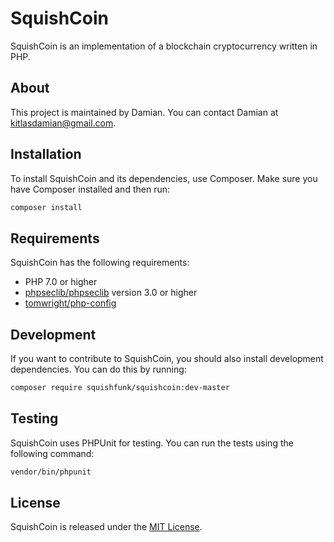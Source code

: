 # SquishCoin

SquishCoin is an implementation of a blockchain cryptocurrency written in PHP.

## About

This project is maintained by Damian. You can contact Damian at kitlasdamian@gmail.com.

## Installation

To install SquishCoin and its dependencies, use Composer. Make sure you have Composer installed and then run:

```bash
composer install
```
## Requirements

SquishCoin has the following requirements:

- PHP 7.0 or higher
- [phpseclib/phpseclib](https://packagist.org/packages/phpseclib/phpseclib) version 3.0 or higher
- [tomwright/php-config](https://packagist.org/packages/tomwright/php-config)

## Development

If you want to contribute to SquishCoin, you should also install development dependencies. You can do this by running:

```bash
composer require squishfunk/squishcoin:dev-master 
```

## Testing

SquishCoin uses PHPUnit for testing. You can run the tests using the following command:

```bash
vendor/bin/phpunit
```

## License

SquishCoin is released under the [MIT License](https://opensource.org/licenses/MIT).
